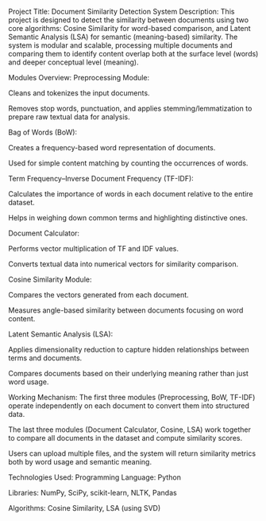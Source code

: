 Project Title: Document Similarity Detection System
Description:
This project is designed to detect the similarity between documents using two core algorithms: Cosine Similarity for word-based comparison, and Latent Semantic Analysis (LSA) for semantic (meaning-based) similarity. The system is modular and scalable, processing multiple documents and comparing them to identify content overlap both at the surface level (words) and deeper conceptual level (meaning).

Modules Overview:
Preprocessing Module:

Cleans and tokenizes the input documents.

Removes stop words, punctuation, and applies stemming/lemmatization to prepare raw textual data for analysis.

Bag of Words (BoW):

Creates a frequency-based word representation of documents.

Used for simple content matching by counting the occurrences of words.

Term Frequency–Inverse Document Frequency (TF-IDF):

Calculates the importance of words in each document relative to the entire dataset.

Helps in weighing down common terms and highlighting distinctive ones.

Document Calculator:

Performs vector multiplication of TF and IDF values.

Converts textual data into numerical vectors for similarity comparison.

Cosine Similarity Module:

Compares the vectors generated from each document.

Measures angle-based similarity between documents focusing on word content.

Latent Semantic Analysis (LSA):

Applies dimensionality reduction to capture hidden relationships between terms and documents.

Compares documents based on their underlying meaning rather than just word usage.

Working Mechanism:
The first three modules (Preprocessing, BoW, TF-IDF) operate independently on each document to convert them into structured data.

The last three modules (Document Calculator, Cosine, LSA) work together to compare all documents in the dataset and compute similarity scores.

Users can upload multiple files, and the system will return similarity metrics both by word usage and semantic meaning.

Technologies Used:
Programming Language: Python

Libraries: NumPy, SciPy, scikit-learn, NLTK, Pandas

Algorithms: Cosine Similarity, LSA (using SVD)

